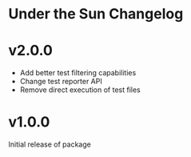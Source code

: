 # Under the Sun Changelog

# v2.0.0

- Add better test filtering capabilities
- Change test reporter API
- Remove direct execution of test files

# v1.0.0

Initial release of package
